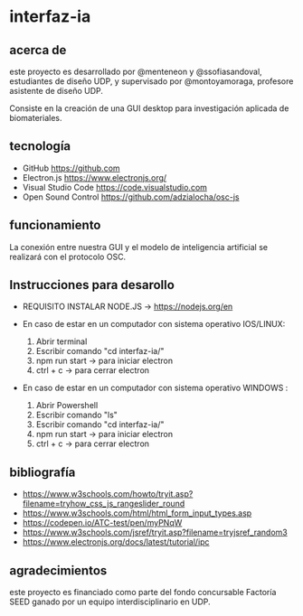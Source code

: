 # interfaz-ia

## acerca de

este proyecto es desarrollado por @menteneon y @ssofiasandoval, estudiantes de diseño UDP, y supervisado por @montoyamoraga, profesore asistente de diseño UDP.

Consiste en la creación de una GUI desktop para investigación aplicada de biomateriales. 

## tecnología

* GitHub https://github.com
* Electron.js https://www.electronjs.org/
* Visual Studio Code https://code.visualstudio.com
* Open Sound Control https://github.com/adzialocha/osc-js

## funcionamiento

La conexión entre nuestra GUI y el modelo de inteligencia artificial se realizará con el protocolo OSC.

## Instrucciones para desarollo 

* REQUISITO INSTALAR NODE.JS -> https://nodejs.org/en
  
* En caso de estar en un computador con sistema operativo IOS/LINUX:
    1) Abrir terminal
    2) Escribir comando "cd interfaz-ia/"
    3) npm run start -> para iniciar electron
    4) ctrl + c -> para cerrar electron
  
* En caso de estar en un computador con sistema operativo WINDOWS :
    1) Abrir Powershell
    2) Escribir comando "ls"
    3) Escribir comando "cd interfaz-ia/"
    4) npm run start -> para iniciar electron
    5) ctrl + c -> para cerrar electron


## bibliografía

*   https://www.w3schools.com/howto/tryit.asp?filename=tryhow_css_js_rangeslider_round
*   https://www.w3schools.com/html/html_form_input_types.asp
*   https://codepen.io/ATC-test/pen/myPNqW
*   https://www.w3schools.com/jsref/tryit.asp?filename=tryjsref_random3
*   https://www.electronjs.org/docs/latest/tutorial/ipc

## agradecimientos

este proyecto es financiado como parte del fondo concursable Factoría SEED ganado por un equipo interdisciplinario en UDP.
